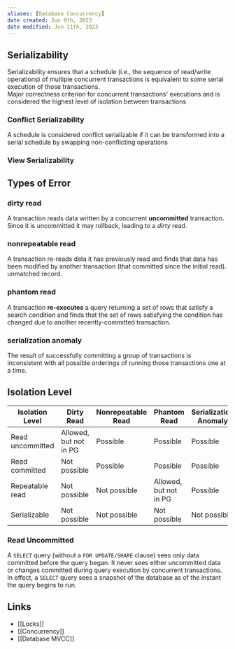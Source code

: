 ```yaml
---
aliases: [Database Concurrency]
date created: Jun 8th, 2023
date modified: Jun 11th, 2023
---
```


## Serializability
Serializability ensures that a schedule (i.e., the sequence of read/write operations) of multiple concurrent transactions is equivalent to some serial execution of those transactions.  
Major correctness criterion for concurrent transactions' executions and is considered the highest level of isolation between transactions

### Conflict Serializability 
A schedule is considered conflict serializable if it can be transformed into a serial schedule by swapping non-conflicting operations

### View Serializability

## Types of Error

### dirty read
A transaction reads data written by a concurrent **uncommitted** transaction.  
Since it is uncommitted it may rollback, leading to a *dirty* read.

### nonrepeatable read
A transaction re-reads data it has previously read and finds that data has been modified by another transaction (that committed since the initial read).  
unmatched record.

### phantom read
A transaction **re-executes** a query returning a set of rows that satisfy a search condition and finds that the set of rows satisfying the condition has changed due to another recently-committed transaction.

### serialization anomaly
The result of successfully committing a group of transactions is inconsistent with all possible orderings of running those transactions one at a time.

## Isolation Level

|Isolation Level|Dirty Read|Nonrepeatable Read|Phantom Read|Serialization Anomaly|
|------------------|------------------------|--------------------|------------------------|-----------------------|
| Read uncommitted | Allowed, but not in PG | Possible           | Possible               | Possible              |
| Read committed   | Not possible           | Possible           | Possible               | Possible              |
| Repeatable read  | Not possible           | Not possible       | Allowed, but not in PG | Possible              |
| Serializable     | Not possible           | Not possible       | Not possible           | Not possible          |

### Read Uncommitted
A `SELECT` query (without a `FOR UPDATE/SHARE` clause) sees only data committed before the query began. It never sees either uncommitted data or changes committed during query execution by concurrent transactions.  
In effect, a `SELECT` query sees a snapshot of the database as of the instant the query begins to run.

## Links
- [[Locks]]
- [[Concurrency]]
- [[Database MVCC]]